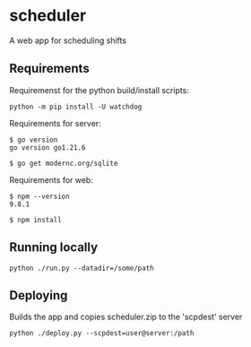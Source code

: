 # scheduler
A web app for scheduling shifts

## Requirements

Requiremenst for the python build/install scripts:

    python -m pip install -U watchdog

Requirements for server:

    $ go version
    go version go1.21.6

    $ go get modernc.org/sqlite

Requirements for web:

    $ npm --version
    9.8.1

    $ npm install

## Running locally

    python ./run.py --datadir=/some/path

## Deploying

Builds the app and copies scheduler.zip to the 'scpdest' server

    python ./deploy.py --scpdest=user@server:/path

